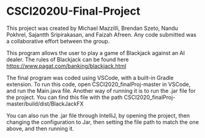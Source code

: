 # CSCI2020U-Final-Project

This project was created by Michael Mazzilli, Brendan Szeto, Nandu Pokhrel, Sajantth Sripirakasan, and Faizah Afreen.
Any code submitted was a collaborative effort between the group.

This program allows the user to play a game of Blackjack against an AI dealer. The rules of Blackjack can be found here https://www.pagat.com/banking/blackjack.html

The final program was coded using VSCode, with a built-in Gradle extension. To run this code, open CSCI2020_finalProj-master in VSCode, and run the Main.java file. Another way of running it is to run the .jar file for the project. You can find this file with the path CSCI2020_finalProj-master/build/dist/BlackJackFX

You can also run the .jar file through IntelliJ, by opening the project, then changing the configuration to Jar, then setting the file path to match the one above, and then running it.
